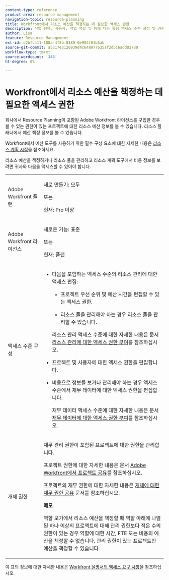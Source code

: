 ```yaml
---
content-type: reference
product-area: resource-management
navigation-topic: resource-planning
title: Workfront에서 리소스 예산을 책정하는 데 필요한 액세스 권한
description: 작업 항목, 사용자, 작업 역할 및 팀에 대한 특정 액세스 수준 설정 및 권한이 있을 때 볼 수 있는 액세스 권한이 있는 프로젝트의 리소스 계획에 대한 정보를 보고 관리할 수 있습니다.
author: Lisa
feature: Resource Management
exl-id: d2bfc411-188a-4f8b-8180-0e984f01b5ab
source-git-commit: a5317e3126939d4c648977635af2dbc6add02780
workflow-type: tm+mt
source-wordcount: '346'
ht-degree: 0%

---
```


# Workfront에서 리소스 예산을 책정하는 데 필요한 액세스 권한

<!--
<div data-mc-conditions="QuicksilverOrClassic.Draft mode">
<p><b>(LINKED TO PRODUCT</b>: This is also linked to the product, in two different tooltips in the RP:</p>
<p>- the tooltip for the View-only mode of the Budgeted Hours boxes. You gave this link to Vazgen and the team for the tooltip and documented this in this sheet:https://docs.google.com/spreadsheets/d/1zKjNVw_TyfQ474jbY7JorSWTkptMNb5RFCck2IficYs/edit#gid=0</p>
<p>- Also in the tooltip from this issue: https://hub.workfront.com/issue/view?ID=5ca708d00024a39e58b5dbeaceb00939)</p>
<p>This might need to be moved to Resource Management overview and title needs to be changed to "Acces needed to manage resources" when the res manager prerequisite will drop for resource scheduling and the field goes away.</p>
<p>This should be linked from Planning in the Resource Planner - in the Budgeting Resources in the RP area)</p>
</div>
-->

회사에서 Resource Planning이 포함된 Adobe Workfront 라이선스를 구입한 경우 볼 수 있는 권한이 있는 프로젝트에 대한 리소스 예산 정보를 볼 수 있습니다. 리소스 플래너에서 예산 책정 정보를 볼 수 있습니다.

Workfront에서 예산 도구를 사용하기 위한 필수 구성 요소에 대한 자세한 내용은 [리소스 계획 시작](../../resource-mgmt/resource-planning/get-started-resource-planning.md)을 참조하세요.

리소스 예산을 책정하거나 리소스 풀을 관리하고 리소스 계획 도구에서 비용 정보를 보려면 귀사와 다음을 액세스할 수 있어야 합니다. 

<table style="table-layout:auto"> 
 <col> 
 <col> 
 <tbody> 
  <tr> 
   <td role="rowheader">Adobe Workfront 플랜</td> 
   <td><p>새로 만들기: 모두</p>
       <p>또는</p>
       <p>현재: Pro 이상</p> </td> 
  </tr> 
  <tr> 
   <td role="rowheader">Adobe Workfront 라이선스</td> 
   <td><p>새로운 기능: 표준</p>
       <p>또는</p>
       <p>현재: 플랜</p></td>
  </tr>  
  <tr> 
   <td role="rowheader">액세스 수준 구성</td> 
   <td> 
    <ul> 
     <li> <p>다음을 포함하는 액세스 수준의 리소스 관리에 대한 액세스 편집:</p> 
      <ul> 
       <li> <p>프로젝트 우선 순위 및 예산 시간을 편집할 수 있는 액세스 권한. </p> </li> 
       <li> <p>리소스 풀을 관리해야 하는 경우 리소스 풀을 관리할 수 있습니다.</p> </li> 
      </ul> <p>리소스 관리 액세스 수준에 대한 자세한 내용은 문서 <a href="../../administration-and-setup/add-users/configure-and-grant-access/grant-access-resource-management.md" class="MCXref xref">리소스 관리에 대한 액세스 권한 부여</a>를 참조하십시오.</p> </li> 
     <li> <p>프로젝트 및 사용자에 대한 액세스 권한을 편집합니다. </p> </li> 
     <li> <p> 비용으로 정보를 보거나 관리해야 하는 경우 액세스 수준에서 재무 데이터에 대한 액세스 권한을 편집합니다.</p> <p>재무 데이터 액세스 수준에 대한 자세한 내용은 문서 <a href="../../administration-and-setup/add-users/configure-and-grant-access/grant-access-financial.md" class="MCXref xref">재무 데이터에 대한 액세스 권한 부여</a>를 참조하십시오.</p> </li> 
    </ul> 
   </td> 
  </tr> 
  <tr> 
   <td role="rowheader">개체 권한</td> 
   <td> <p>재무 관리 권한이 포함된 프로젝트에 대한 권한을 관리합니다.</p> <p>프로젝트 권한에 대한 자세한 내용은 문서 <a href="../../workfront-basics/grant-and-request-access-to-objects/share-a-project.md" class="MCXref xref">Adobe Workfront에서 프로젝트 공유</a>를 참조하십시오.</p> <p>프로젝트의 재무 권한에 대한 자세한 내용은 <a href="../../workfront-basics/grant-and-request-access-to-objects/share-financial-permissions-object.md"><a href="../../workfront-basics/grant-and-request-access-to-objects/share-financial-permissions-object.md" class="MCXref xref">개체에 대한 재무 권한 공유</a></a> 문서를 참조하십시오.</p>

<p><b>메모</b>

역할 보기에서 리소스 예산을 책정할 때 역할 아래에 나열된 하나 이상의 프로젝트에 대해 관리 권한보다 적은 수의 권한이 있는 경우 역할에 대한 시간, FTE 또는 비용의 예산을 책정할 수 없습니다. 관리 권한이 있는 프로젝트만 예산을 책정할 수 있습니다.</p> </td>
</tr> 
 </tbody> 
</table>

이 표의 정보에 대한 자세한 내용은 [Workfront 설명서의 액세스 요구 사항](/help/quicksilver/administration-and-setup/add-users/access-levels-and-object-permissions/access-level-requirements-in-documentation.md)을 참조하십시오.
